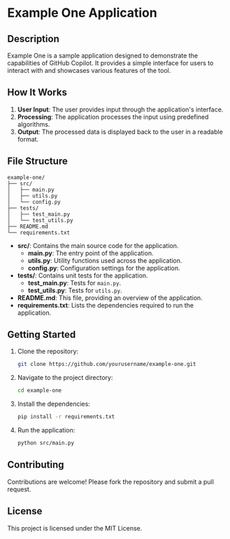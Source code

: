 # Example One Application

## Description
Example One is a sample application designed to demonstrate the capabilities of GitHub Copilot. It provides a simple interface for users to interact with and showcases various features of the tool.

## How It Works
1. **User Input**: The user provides input through the application's interface.
2. **Processing**: The application processes the input using predefined algorithms.
3. **Output**: The processed data is displayed back to the user in a readable format.

## File Structure
```
example-one/
├── src/
│   ├── main.py
│   ├── utils.py
│   └── config.py
├── tests/
│   ├── test_main.py
│   └── test_utils.py
├── README.md
└── requirements.txt
```

- **src/**: Contains the main source code for the application.
    - **main.py**: The entry point of the application.
    - **utils.py**: Utility functions used across the application.
    - **config.py**: Configuration settings for the application.
- **tests/**: Contains unit tests for the application.
    - **test_main.py**: Tests for `main.py`.
    - **test_utils.py**: Tests for `utils.py`.
- **README.md**: This file, providing an overview of the application.
- **requirements.txt**: Lists the dependencies required to run the application.

## Getting Started
1. Clone the repository:
     ```sh
     git clone https://github.com/yourusername/example-one.git
     ```
2. Navigate to the project directory:
     ```sh
     cd example-one
     ```
3. Install the dependencies:
     ```sh
     pip install -r requirements.txt
     ```
4. Run the application:
     ```sh
     python src/main.py
     ```

## Contributing
Contributions are welcome! Please fork the repository and submit a pull request.

## License
This project is licensed under the MIT License.
